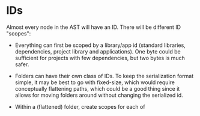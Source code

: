 # IDs

Almost every node in the AST will have an ID. There will be different ID "scopes":

- Everything can first be scoped by a library/app id (standard libraries, dependencies, project library and applications). One byte could be sufficient for projects with few dependencies, but two bytes is much safer.

- Folders can have their own class of IDs. To keep the serialization format simple, it may be best to go with fixed-size, which would require conceptually flattening paths, which could be a good thing since it allows for moving folders around without changing the serialized id.

- Within a (flattened) folder, create scopes for each of

